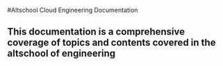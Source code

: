 #Altschool Cloud Engineering Documentation
## This documentation is a comprehensive coverage of topics and contents covered in the altschool of engineering
 
